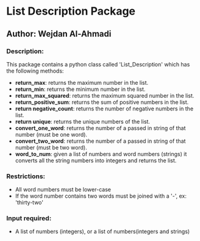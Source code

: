 # List Description Package 

## Author: Wejdan Al-Ahmadi

### Description: 

This package contains a python class called 'List_Description' which has the following methods: 

* **return_max**: returns the maximum number in the list. 
* **return_min**: returns the minimum number in the list. 
* **return_max_squared**: returns the maximum squared number in the list. 
* **return_positive_sum**: returns the sum of positive numbers in the list. 
* **return negative_count**: returns the number of negative numbers in the list. 
* **return unique**: returns the unique numbers of the list. 
* **convert_one_word**: returns the number of a passed in string of that number (must be one word). 
* **convert_two_word**: returns the number of a passed in string of that number (must be two word). 
* **word_to_num**: given a list of numbers and word numbers (strings) it converts all the string numbers into integers and returns the list. 

### Restrictions: 

* All word numbers must be lower-case
* If the word number contains two words must be joined with a '-', ex: 'thirty-two'


### Input required: 

* A list of numbers (integers), or a list of numbers(integers and strings)